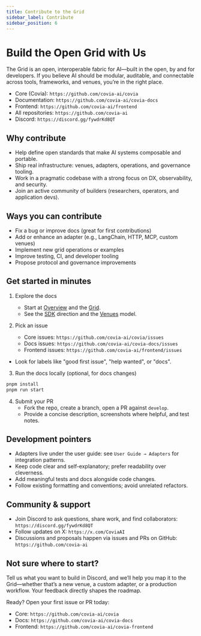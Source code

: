 ```yaml
---
title: Contribute to the Grid
sidebar_label: Contribute
sidebar_position: 6
---
```


# Build the Open Grid with Us

 The Grid is an open, interoperable fabric for AI—built in the open, by and for developers. If you believe AI should be modular, auditable, and connectable across tools, frameworks, and venues, you’re in the right place.

 - Core (Covia): `https://github.com/covia-ai/covia`
 - Documentation: `https://github.com/covia-ai/covia-docs`
 - Frontend: `https://github.com/covia-ai/frontend`
 - All repositories: `https://github.com/covia-ai`
 - Discord: `https://discord.gg/fywdrKd8QT`

## Why contribute

- Help define open standards that make AI systems composable and portable.
- Ship real infrastructure: venues, adapters, operations, and governance tooling.
- Work in a pragmatic codebase with a strong focus on DX, observability, and security.
- Join an active community of builders (researchers, operators, and application devs).

## Ways you can contribute

- Fix a bug or improve docs (great for first contributions)
- Add or enhance an adapter (e.g., LangChain, HTTP, MCP, custom venues)
- Implement new grid operations or examples
- Improve testing, CI, and developer tooling
- Propose protocol and governance improvements

## Get started in minutes

1) Explore the docs
   - Start at [Overview](./) and the [Grid](./grid).
   - See the [SDK](./sdk) direction and the [Venues](./venues) model.

 2) Pick an issue
    - Core issues: `https://github.com/covia-ai/covia/issues`
    - Docs issues: `https://github.com/covia-ai/covia-docs/issues`
    - Frontend issues: `https://github.com/covia-ai/frontend/issues`
   - Look for labels like "good first issue", "help wanted", or "docs".

3) Run the docs locally (optional, for docs changes)

```bash
pnpm install
pnpm run start
```

4) Submit your PR
   - Fork the repo, create a branch, open a PR against `develop`.
   - Provide a concise description, screenshots where helpful, and test notes.

## Development pointers

- Adapters live under the user guide: see `User Guide → Adapters` for integration patterns.
- Keep code clear and self-explanatory; prefer readability over cleverness.
- Add meaningful tests and docs alongside code changes.
- Follow existing formatting and conventions; avoid unrelated refactors.

## Community & support

- Join Discord to ask questions, share work, and find collaborators: `https://discord.gg/fywdrKd8QT`
- Follow updates on X: `https://x.com/CoviaAI`
 - Discussions and proposals happen via issues and PRs on GitHub: `https://github.com/covia-ai`

## Not sure where to start?

Tell us what you want to build in Discord, and we’ll help you map it to the Grid—whether that’s a new venue, a custom adapter, or a production workflow. Your feedback directly shapes the roadmap.

 Ready? Open your first issue or PR today:
 - Core: `https://github.com/covia-ai/covia`
 - Docs: `https://github.com/covia-ai/covia-docs`
 - Frontend: `https://github.com/covia-ai/covia-frontend`


